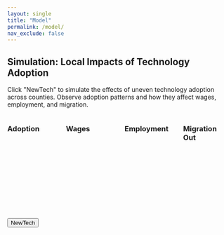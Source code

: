 ```yaml
---
layout: single
title: "Model"
permalink: /model/
nav_exclude: false
---
```


<h2>Simulation: Local Impacts of Technology Adoption</h2>

<p>Click "NewTech" to simulate the effects of uneven technology adoption across counties. Observe adoption patterns and how they affect wages, employment, and migration.</p>

<!-- Map grid -->
<div style="display: flex; gap: 30px;">
  <div>
    <h3>Adoption</h3>
    <svg id="map-adoption" width="300" height="400"></svg>
  </div>
  <div>
    <h3>Wages</h3>
    <svg id="map-wages" width="300" height="400"></svg>
  </div>
  <div>
    <h3>Employment</h3>
    <svg id="map-employment" width="300" height="400"></svg>
  </div>
  <div>
    <h3>Migration Out</h3>
    <svg id="map-migration" width="300" height="400"></svg>
  </div>
</div>

<!-- Button -->
<div style="margin-top: 20px;">
  <button id="btn-newtech">NewTech</button>
</div>

<!-- Tooltip -->
<div id="tooltip" style="position:absolute; background:white; border:1px solid #aaa; padding:5px; visibility:hidden;"></div>

<!-- D3 -->
<script src="https://d3js.org/d3.v7.min.js"></script>

<script>
const svgAdoption = d3.select("#map-adoption");
const svgWages = d3.select("#map-wages");
const svgEmployment = d3.select("#map-employment");
const svgMigration = d3.select("#map-migration");
const tooltip = d3.select("#tooltip");

let geoData, modelState;
let adopted = false;

Promise.all([
  d3.json("/assets/maps/Counties1851.geojson"),
  d3.json("/assets/data/model_state.json")
]).then(([geo, state]) => {
  geoData = geo;
  modelState = state;

  const projection = d3.geoMercator().fitSize([300, 400], geoData);
  path = d3.geoPath().projection(projection);

  updateAllMaps();
});

function updateAllMaps() {
  renderMap(svgAdoption, "adoption", null, null); // special handling
  renderMap(svgWages, "wages", d3.interpolateRdYlGn, [0.5, 1.0, 1.5]);
  renderMap(svgEmployment, "employment", d3.interpolatePiYG, [-4000, 0, 4000]);
  renderMap(svgMigration, "migration_out", d3.interpolateOranges, [0.01, 0.10]);
}

function renderMap(svg, variable, colorScaleFn, domain) {
  let color = null;
  if (colorScaleFn && domain.length === 3) {
    color = d3.scaleDiverging(colorScaleFn).domain(domain);
  } else if (colorScaleFn) {
    color = d3.scaleSequential(colorScaleFn).domain(domain);
  }

  svg.selectAll("path")
    .data(geoData.features)
    .join("path")
    .attr("d", path)
    .attr("fill", d => {
      const name = d.properties.R_CTY;
      const c = modelState.counties[name];
      if (!c) return "#eee";

      if (!adopted) return "#eee";

      if (variable === "adoption") {
        return c.adopted_wave1 ? "#2a9d8f" : "#bbbbbb";
      }

      let val = c[variable];
      if (c.adopted_wave1) {
        if (variable === "wages") val *= 1.1;
        if (variable === "employment") val *= 1.2;
        if (variable === "migration_out") val *= 0.6;
      }

      return color ? color(val) : "#ccc";
    })
    .attr("stroke", "#fff")
    .attr("stroke-width", 0.5)
    .on("mouseover", function (event, d) {
      const name = d.properties.R_CTY;
      const c = modelState.counties[name];
      if (!c) return;

      tooltip.style("visibility", "visible")
        .html(`<b>${name}</b><br>
               Adopted: ${c.adopted_wave1 ? "Yes" : "No"}<br>
               Jobs: ${c.employment}<br>
               Wages: £${c.wages.toFixed(2)}<br>
               Migration Out: ${(c.migration_out * 100).toFixed(1)}%`);
      d3.select(this).attr("stroke-width", 2);
    })
    .on("mousemove", function(event) {
      tooltip.style("top", (event.pageY + 10) + "px")
             .style("left", (event.pageX + 10) + "px");
    })
    .on("mouseout", function () {
      tooltip.style("visibility", "hidden");
      d3.select(this).attr("stroke-width", 0.5);
    });
}

d3.select("#btn-newtech").on("click", () => {
  adopted = true;
  updateAllMaps();
});
</script>
